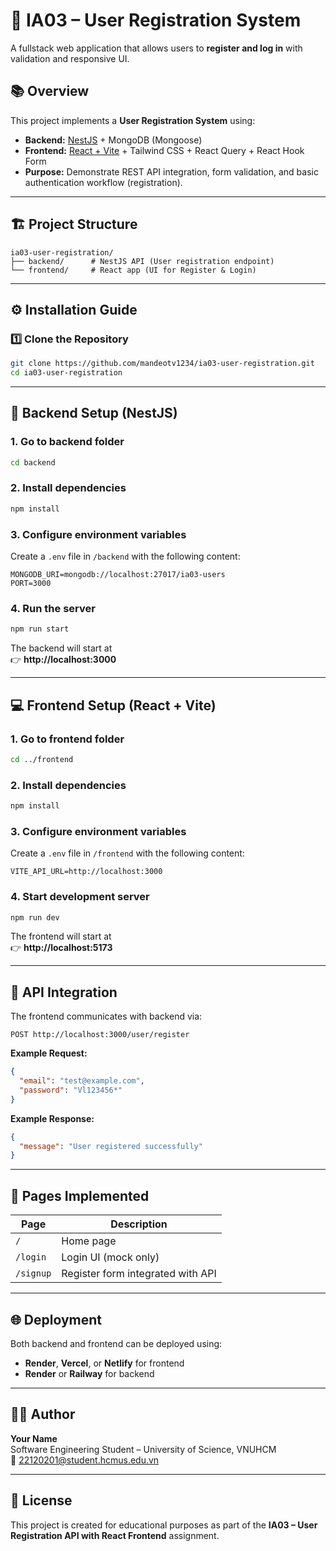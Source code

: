 # 🧩 IA03 – User Registration System

A fullstack web application that allows users to **register and log in** with validation and responsive UI.

## 📚 Overview

This project implements a **User Registration System** using:

- **Backend:** [NestJS](https://nestjs.com/) + MongoDB (Mongoose)
- **Frontend:** [React + Vite](https://vitejs.dev/) + Tailwind CSS + React Query + React Hook Form
- **Purpose:** Demonstrate REST API integration, form validation, and basic authentication workflow (registration).

---

## 🏗️ Project Structure

```
ia03-user-registration/
├── backend/      # NestJS API (User registration endpoint)
└── frontend/     # React app (UI for Register & Login)
```

---

## ⚙️ Installation Guide

### 1️⃣ Clone the Repository

```bash
git clone https://github.com/mandeotv1234/ia03-user-registration.git
cd ia03-user-registration
```

---

## 🧠 Backend Setup (NestJS)

### 1. Go to backend folder
```bash
cd backend
```

### 2. Install dependencies
```bash
npm install
```

### 3. Configure environment variables  
Create a `.env` file in `/backend` with the following content:
```
MONGODB_URI=mongodb://localhost:27017/ia03-users
PORT=3000
```

### 4. Run the server
```bash
npm run start
```

The backend will start at  
👉 **http://localhost:3000**

---

## 💻 Frontend Setup (React + Vite)

### 1. Go to frontend folder
```bash
cd ../frontend
```

### 2. Install dependencies
```bash
npm install
```
### 3. Configure environment variables
Create a `.env` file in `/frontend` with the following content:
```
VITE_API_URL=http://localhost:3000
```


### 4. Start development server
```bash
npm run dev
```

The frontend will start at  
👉 **http://localhost:5173**

---

## 🔗 API Integration

The frontend communicates with backend via:
```
POST http://localhost:3000/user/register
```

**Example Request:**
```json
{
  "email": "test@example.com",
  "password": "Vl123456*"
}
```

**Example Response:**
```json
{
  "message": "User registered successfully"
}
```

---

## 🧩 Pages Implemented

| Page      | Description                              |
|------------|------------------------------------------|
| `/`        | Home page                               |
| `/login`   | Login UI (mock only)                    |
| `/signup`  | Register form integrated with API       |

---

## 🌐 Deployment

Both backend and frontend can be deployed using:
- **Render**, **Vercel**, or **Netlify** for frontend
- **Render** or **Railway** for backend

---

## 👨‍💻 Author

**Your Name**  
Software Engineering Student – University of Science, VNUHCM  
📧 22120201@student.hcmus.edu.vn  

---

## 🏁 License

This project is created for educational purposes as part of the **IA03 – User Registration API with React Frontend** assignment.
